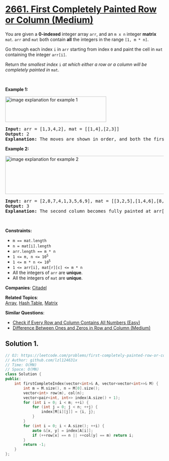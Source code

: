 # [2661. First Completely Painted Row or Column (Medium)](https://leetcode.com/problems/first-completely-painted-row-or-column)

<p>You are given a <strong>0-indexed</strong> integer array <code>arr</code>, and an <code>m x n</code> integer <strong>matrix</strong> <code>mat</code>. <code>arr</code> and <code>mat</code> both contain <strong>all</strong> the integers in the range <code>[1, m * n]</code>.</p>

<p>Go through each index <code>i</code> in <code>arr</code> starting from index <code>0</code> and paint the cell in <code>mat</code> containing the integer <code>arr[i]</code>.</p>

<p>Return <em>the smallest index</em> <code>i</code> <em>at which either a row or a column will be completely painted in</em> <code>mat</code>.</p>

<p>&nbsp;</p>
<p><strong class="example">Example 1:</strong></p>
<img alt="" src="image explanation for example 1" /><img alt="image explanation for example 1" src="https://assets.leetcode.com/uploads/2023/01/18/grid1.jpg" style="width: 321px; height: 81px;" />
<pre>
<strong>Input:</strong> arr = [1,3,4,2], mat = [[1,4],[2,3]]
<strong>Output:</strong> 2
<strong>Explanation:</strong> The moves are shown in order, and both the first row and second column of the matrix become fully painted at arr[2].
</pre>

<p><strong class="example">Example 2:</strong></p>
<img alt="image explanation for example 2" src="https://assets.leetcode.com/uploads/2023/01/18/grid2.jpg" style="width: 601px; height: 121px;" />
<pre>
<strong>Input:</strong> arr = [2,8,7,4,1,3,5,6,9], mat = [[3,2,5],[1,4,6],[8,7,9]]
<strong>Output:</strong> 3
<strong>Explanation:</strong> The second column becomes fully painted at arr[3].
</pre>

<p>&nbsp;</p>
<p><strong>Constraints:</strong></p>

<ul>
	<li><code>m == mat.length</code></li>
	<li><code>n = mat[i].length</code></li>
	<li><code>arr.length == m * n</code></li>
	<li><code>1 &lt;= m, n &lt;= 10<sup>5</sup></code></li>
	<li><code>1 &lt;= m * n &lt;= 10<sup>5</sup></code></li>
	<li><code>1 &lt;= arr[i], mat[r][c] &lt;= m * n</code></li>
	<li>All the integers of <code>arr</code> are <strong>unique</strong>.</li>
	<li>All the integers of <code>mat</code> are <strong>unique</strong>.</li>
</ul>


**Companies**:
[Citadel](https://leetcode.com/company/citadel)

**Related Topics**:  
[Array](https://leetcode.com/tag/array), [Hash Table](https://leetcode.com/tag/hash-table), [Matrix](https://leetcode.com/tag/matrix)

**Similar Questions**:
* [Check if Every Row and Column Contains All Numbers (Easy)](https://leetcode.com/problems/check-if-every-row-and-column-contains-all-numbers)
* [Difference Between Ones and Zeros in Row and Column (Medium)](https://leetcode.com/problems/difference-between-ones-and-zeros-in-row-and-column)

## Solution 1.

```cpp
// OJ: https://leetcode.com/problems/first-completely-painted-row-or-column
// Author: github.com/lzl124631x
// Time: O(MN)
// Space: O(MN)
class Solution {
public:
    int firstCompleteIndex(vector<int>& A, vector<vector<int>>& M) {
        int m = M.size(), n = M[0].size();
        vector<int> row(m), col(n);
        vector<pair<int, int>> index(A.size() + 1);
        for (int i = 0; i < m; ++i) {
            for (int j = 0; j < n; ++j) {
                index[M[i][j]] = {i, j};
            }
        }
        for (int i = 0; i < A.size(); ++i) {
            auto &[x, y] = index[A[i]];
            if (++row[x] == n || ++col[y] == m) return i;
        }
        return -1;
    }
};
```
